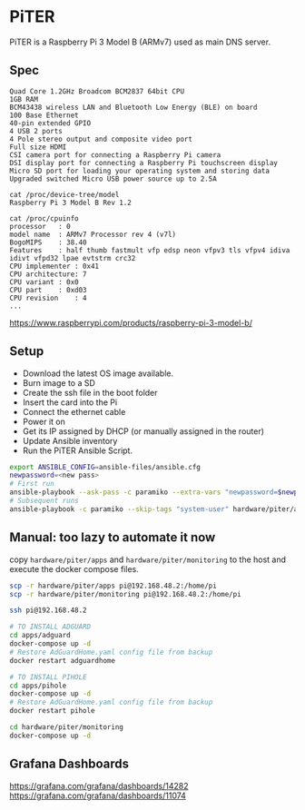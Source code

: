 # PiTER

PiTER is a Raspberry Pi 3 Model B (ARMv7) used as main DNS server.

## Spec

```
Quad Core 1.2GHz Broadcom BCM2837 64bit CPU
1GB RAM
BCM43438 wireless LAN and Bluetooth Low Energy (BLE) on board
100 Base Ethernet
40-pin extended GPIO
4 USB 2 ports
4 Pole stereo output and composite video port
Full size HDMI
CSI camera port for connecting a Raspberry Pi camera
DSI display port for connecting a Raspberry Pi touchscreen display
Micro SD port for loading your operating system and storing data
Upgraded switched Micro USB power source up to 2.5A
```

```
cat /proc/device-tree/model
Raspberry Pi 3 Model B Rev 1.2

cat /proc/cpuinfo
processor	: 0
model name	: ARMv7 Processor rev 4 (v7l)
BogoMIPS	: 38.40
Features	: half thumb fastmult vfp edsp neon vfpv3 tls vfpv4 idiva idivt vfpd32 lpae evtstrm crc32
CPU implementer	: 0x41
CPU architecture: 7
CPU variant	: 0x0
CPU part	: 0xd03
CPU revision	: 4
...

```
https://www.raspberrypi.com/products/raspberry-pi-3-model-b/


## Setup

* Download the latest OS image available. 
* Burn image to a SD
* Create the ssh file in the boot folder
* Insert the card into the Pi
* Connect the ethernet cable
* Power it on
* Get its IP assigned by DHCP (or manually assigned in the router)
* Update Ansible inventory
* Run the PiTER Ansible Script.

```bash
export ANSIBLE_CONFIG=ansible-files/ansible.cfg
newpassword=<new pass>
# First run
ansible-playbook --ask-pass -c paramiko --extra-vars "newpassword=$newpassword" hardware/piter/ansible/setup.yml
# Subsequent runs
ansible-playbook -c paramiko --skip-tags "system-user" hardware/piter/ansible/setup.yml
```

## Manual: too lazy to automate it now

copy `hardware/piter/apps` and `hardware/piter/monitoring` to the host and execute the docker compose files.

```bash
scp -r hardware/piter/apps pi@192.168.48.2:/home/pi
scp -r hardware/piter/monitoring pi@192.168.48.2:/home/pi

ssh pi@192.168.48.2

# TO INSTALL ADGUARD
cd apps/adguard
docker-compose up -d
# Restore AdGuardHome.yaml config file from backup 
docker restart adguardhome  

# TO INSTALL PIHOLE
cd apps/pihole
docker-compose up -d
# Restore AdGuardHome.yaml config file from backup 
docker restart pihole  
```

```bash
cd hardware/piter/monitoring
docker-compose up -d
```

## Grafana Dashboards

https://grafana.com/grafana/dashboards/14282
https://grafana.com/grafana/dashboards/11074